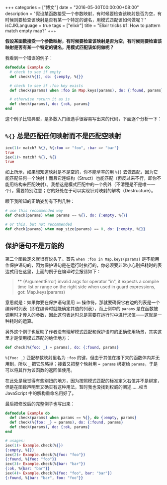 +++
categories = ["博文"]
date = "2016-05-30T00:00:00+08:00"
description = "假设某函数接受一个参数映射，有时候要检查该映射是否为空，有时候则要检查该映射是否有某一个特定的键名，用模式匹配该如何做呢？"
isCJKLanguage = true
tags = ["elixir"]
title = "Elixir tricks #1: How to pattern match empty map?"
+++

**假设某函数接受一个参数映射，有时候要检查该映射是否为空，有时候则要检查该映射是否有某一个特定的键名，用模式匹配该如何做呢？**

我看到一个错误的例子：

```elixir
defmodule Example do
  # check to see if empty
  def check(%{}), do: {:empty, %{}}

  # check to see if :foo key exists
  def check(params) when :foo in Map.keys(params), do: {:found, params}

  # otherwise return it as is
  def check(params), do: {:ok, params}
end
```

这个例子比较典型，是多数入门级选手很容易写出来的代码，下面逐个分析一下：

## `%{}` 总是匹配任何映射而不是匹配空映射

```elixir
iex(1)> match? %{}, %{:foo => "foo", :bar => "bar"}
true
iex(1)> match? %{}, %{}
true
```

如上所示，如果想知道映射是不是空的，你不能草率的用 `%{}` 去做匹配，因为它能匹配任何一个映射！而且它连结构（Struct）也能匹配（但反过来不行，即你不能用结构来匹配映射）。我想这是模式匹配中的一个例外（不清楚是不是唯一一个），需要特别注意；它的好处在于可以实现针对映射的解构（Destructure）。

眼下我所知的正确姿势有下列几种：

```elixir
# use this recommended way
def check(params) when params == %{}, do: {:empty, %{}}

# or this, but not recommended
def check(params) when map_size(params) == 0, do: {:empty, %{}}
```

## 保护语句不是万能的

第二个函数定义就很有说头了。首先 `when :foo in Map.keys(params)` 是不能用作保护语句的，因为保护语句是在运行时执行的，你必须要非常小心别把耗时的表达式用在这里，上面的例子在编译时会报错如下：

> ** (ArgumentError) invalid args for operator "in", it expects a compile time list or range on the right side when used in guard expressions, got: Map.keys(params)

意思就是：如果你要在保护语句里用 `in` 操作符，那就要确保它右边的列表是一个编译时列表（即在编译时就能确定其值的列表），而上例中的 `params` 是在函数被调用时才传入的参数，因此这句表达时总是需要在运行时中进行求值——这就是一种耗时的运算。

另外这个例子也反映了作者没有理解模式匹配和保护语句的正确使用场景，其实这里才是使用模式匹配的绝佳地方：

```elixir
def check(%{foo: _} = params), do: {:found, params}
```

`%{foo: _}` 匹配参数映射里名为 `:foo` 的键，但由于其值在接下来的函数体内并无用到，所以 `_` 把它忽略掉；接着又把整个映射用 `= params` 绑定给 `params`，于是可以将其作为该函数的返回值使用。

在此处是我觉得有些别扭的地方，因为按照模式匹配的标准定义右值并不是绑定，但是在函数声明里又确实有这种用法，暂时我也没找到权威的阐述……权当 JavaScript 中的解构重命名用好了。

最后把修改后的完整例子也写出来：

```elixir
defmodule Example do
  def check(params) when params == %{}, do {:empty, params}
  def check(%{foo: _} = params), do: {:found, params}
  def check(params), do: {:ok, params}
end

# usages:
iex(1)> Example.check(%{})
{:empty, %{}}
iex(2)> Example.check(%{foo: "foo"})
{:found, %{foo: "foo"}}
iex(3)> Example.check(%{bar: "bar"})
{:ok, %{bar: "bar"}}
iex(4)> Example.check(%{foo: "foo", bar: "bar"})
{:found, %{bar: "bar", foo: "foo"}}
```
